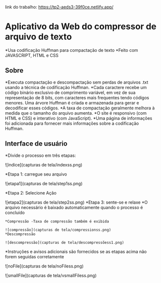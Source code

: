 link do trabalho: https://tp2-aeds3-39f0ce.netlify.app/
# Aplicativo da Web do compressor de arquivo de texto

*Usa codificação Huffman para compactação de texto
*Feito com JAVASCRIPT, HTML e CSS

## Sobre

*Executa compactação e descompactação sem perdas de arquivos .txt usando a técnica de codificação Huffman.
*Cada caractere recebe um código binário exclusivo de comprimento variável, em vez de sua representação de 8 bits, com caracteres mais frequentes tendo códigos menores. Uma árvore Huffman é criada e armazenada para gerar e decodificar esses códigos.
*A taxa de compactação geralmente melhora à medida que o tamanho do arquivo aumenta.
*O site é responsivo (com HTML e CSS) e interativo (com JavaScript).
*Uma página de informações foi adicionada para fornecer mais informações sobre a codificação Huffman.

## Interface de usuário
*Divide o processo em três etapas:

![índice](capturas de tela/indexss.png)

*Etapa 1: carregue seu arquivo

![etapa1](capturas de tela/step1ss.png)

*Etapa 2: Selecione Ação

![etapa2](capturas de tela/step2ss.png)
*Etapa 3: sente-se e relaxe
    *O arquivo necessário é baixado automaticamente quando o processo é concluído

    *Compressão -Taxa de compressão também é exibida
 
    ![compressão](capturas de tela/compressionss.png)
    *Descompressão
 
    ![descompressão](capturas de tela/descompressõess1.png)
*Instruções e avisos adicionais são fornecidos se as etapas acima não forem seguidas corretamente

![noFile](capturas de tela/noFiless.png)

![smallFile](capturas de tela/vsmallFiless.png)

